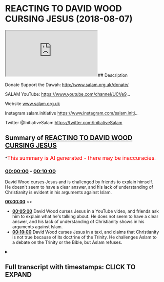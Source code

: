 # REACTING TO DAVID WOOD CURSING JESUS (2018-08-07)

<iframe loading='lazy' src='https://www.youtube.com/embed/fHHI2j71OXQ'></iframe>## Description

Donate Support the Dawah: http://www.salam.org.uk/donate/ 

SALAM YouTube: https://www.youtube.com/channel/UCVe9... 

Website www.salam.org.uk 

Instagram salam.initiative 
https://www.instagram.com/salam.initi... 

Twitter @InitiativeSalam 
https://twitter.com/InitiativeSalam

## Summary of [REACTING TO DAVID WOOD CURSING JESUS](https://www.youtube.com/watch?v=fHHI2j71OXQ)


*<span style="color:red; font-size:125%">This summary is AI generated - there may be inaccuracies</span>.

### [00:00:00](https://www.youtube.com/watch?v=fHHI2j71OXQ&t=0) - [00:10:00](https://www.youtube.com/watch?v=fHHI2j71OXQ&t=600)

David Wood curses Jesus and is challenged by friends to explain himself. He doesn't seem to have a clear answer, and his lack of understanding of Christianity is evident in his arguments against Islam.

**[00:00:00](https://www.youtube.com/watch?v=fHHI2j71OXQ&t=0)** <>
* **[00:05:00](https://www.youtube.com/watch?v=fHHI2j71OXQ&t=300)** David Wood curses Jesus in a YouTube video, and friends ask him to explain what he's talking about. He does not seem to have a clear answer, and his lack of understanding of Christianity shows in his arguments against Islam.
* **[00:10:00](https://www.youtube.com/watch?v=fHHI2j71OXQ&t=600)** David Wood curses Jesus in a taxi, and claims that Christianity is not true because of its doctrine of the Trinity. He challenges Aslam to a debate on the Trinity or the Bible, but Aslam refuses.

<details><summary><h2>Full transcript with timestamps: CLICK TO EXPAND</h2></summary>

[0:00:12](https://youtu.be/fHHI2j71OXQ?t=12) as-salaam alaikum warahmatullahi what i  
[0:00:15](https://youtu.be/fHHI2j71OXQ?t=15) care to and welcome to another episode  
[0:00:16](https://youtu.be/fHHI2j71OXQ?t=16) of the booth where we unpack very  
[0:00:19](https://youtu.be/fHHI2j71OXQ?t=19) important topics and we talk about  
[0:00:21](https://youtu.be/fHHI2j71OXQ?t=21) things which you need to know i'm here  
[0:00:23](https://youtu.be/fHHI2j71OXQ?t=23) joined by Aladar how you doing hola  
[0:00:27](https://youtu.be/fHHI2j71OXQ?t=27) and we're gonna be reacting to a  
[0:00:29](https://youtu.be/fHHI2j71OXQ?t=29) particular individual who has been  
[0:00:34](https://youtu.be/fHHI2j71OXQ?t=34) trying to attack Islam who all of his  
[0:00:37](https://youtu.be/fHHI2j71OXQ?t=37) life his stated objective in his power  
[0:00:39](https://youtu.be/fHHI2j71OXQ?t=39) his life was Bread on his table  
[0:00:41](https://youtu.be/fHHI2j71OXQ?t=41) it puts bread on his table I know we're  
[0:00:44](https://youtu.be/fHHI2j71OXQ?t=44) not talking about the far right in EDL  
[0:00:46](https://youtu.be/fHHI2j71OXQ?t=46) we're talking about another person  
[0:00:47](https://youtu.be/fHHI2j71OXQ?t=47) called David Wood okay right so let's  
[0:00:55](https://youtu.be/fHHI2j71OXQ?t=55) watch this we came across a video I just  
[0:00:57](https://youtu.be/fHHI2j71OXQ?t=57) came across it recently in fact is very  
[0:00:59](https://youtu.be/fHHI2j71OXQ?t=59) interesting because I saw him fumbling  
[0:01:00](https://youtu.be/fHHI2j71OXQ?t=60) all over the place and I want to see the  
[0:01:02](https://youtu.be/fHHI2j71OXQ?t=62) video we wanna react to Joel oh yeah of  
[0:01:04](https://youtu.be/fHHI2j71OXQ?t=64) course here we are and once we just just  
[0:01:06](https://youtu.be/fHHI2j71OXQ?t=66) make it very close well yeah as long as  
[0:01:09](https://youtu.be/fHHI2j71OXQ?t=69) well like the Christians are not the  
[0:01:10](https://youtu.be/fHHI2j71OXQ?t=70) same yes anybody religion yeah so this  
[0:01:14](https://youtu.be/fHHI2j71OXQ?t=74) guy is specifically force into the  
[0:01:16](https://youtu.be/fHHI2j71OXQ?t=76) category of those extremist Christians  
[0:01:18](https://youtu.be/fHHI2j71OXQ?t=78) who that's why I specifically wrote in  
[0:01:20](https://youtu.be/fHHI2j71OXQ?t=80) wood is because the issue is these kind  
[0:01:33](https://youtu.be/fHHI2j71OXQ?t=93) if you really can censor if someone's  
[0:01:34](https://youtu.be/fHHI2j71OXQ?t=94) you click on enemy you can choose ignore  
[0:01:36](https://youtu.be/fHHI2j71OXQ?t=96) him but the least of the least you can  
[0:01:37](https://youtu.be/fHHI2j71OXQ?t=97) do is call it a rotten wood you know  
[0:01:39](https://youtu.be/fHHI2j71OXQ?t=99) that's the least I think we know justice  
[0:01:41](https://youtu.be/fHHI2j71OXQ?t=101) yeah with the stuff that is done mocking  
[0:01:43](https://youtu.be/fHHI2j71OXQ?t=103) the religion all these kind of lies and  
[0:01:45](https://youtu.be/fHHI2j71OXQ?t=105) fabrications etc and also he is known to  
[0:01:48](https://youtu.be/fHHI2j71OXQ?t=108) some from Slovenia yeah and he's tried  
[0:01:51](https://youtu.be/fHHI2j71OXQ?t=111) to attempt if I'm not mistaken attempt  
[0:01:53](https://youtu.be/fHHI2j71OXQ?t=113) to kill his dad or his friend or  
[0:01:54](https://youtu.be/fHHI2j71OXQ?t=114) something I heard something so from what  
[0:01:56](https://youtu.be/fHHI2j71OXQ?t=116) I know and I'm not just saying this and  
[0:01:58](https://youtu.be/fHHI2j71OXQ?t=118) by the way I we're not saying that  
[0:01:59](https://youtu.be/fHHI2j71OXQ?t=119) there's anything wrong with yeah yes so  
[0:02:04](https://youtu.be/fHHI2j71OXQ?t=124) the thing is he suffers from that so the  
[0:02:05](https://youtu.be/fHHI2j71OXQ?t=125) issue is though when you suffer for  
[0:02:07](https://youtu.be/fHHI2j71OXQ?t=127) something like that and you have a  
[0:02:07](https://youtu.be/fHHI2j71OXQ?t=127) violent past and compress that cuz he  
[0:02:10](https://youtu.be/fHHI2j71OXQ?t=130) says okay Christian he changed his life  
[0:02:12](https://youtu.be/fHHI2j71OXQ?t=132) the thing is if  
[0:02:13](https://youtu.be/fHHI2j71OXQ?t=133) have a vile nature you're going to try  
[0:02:16](https://youtu.be/fHHI2j71OXQ?t=136) to distort it in different way so now is  
[0:02:18](https://youtu.be/fHHI2j71OXQ?t=138) done it shows Islam and folk I'm gonna  
[0:02:20](https://youtu.be/fHHI2j71OXQ?t=140) take all this anger out on Islam and  
[0:02:22](https://youtu.be/fHHI2j71OXQ?t=142) that's how I think what's going on here  
[0:02:23](https://youtu.be/fHHI2j71OXQ?t=143) pure hatred and whatever this what a  
[0:02:26](https://youtu.be/fHHI2j71OXQ?t=146) video that's actually quite profound if  
[0:02:28](https://youtu.be/fHHI2j71OXQ?t=148) you actually wore top right yeah yes  
[0:02:30](https://youtu.be/fHHI2j71OXQ?t=150) where do you okay Jesus peace be upon  
[0:02:37](https://youtu.be/fHHI2j71OXQ?t=157) him was crucified on a cross tree or  
[0:02:39](https://youtu.be/fHHI2j71OXQ?t=159) Paul in light of Deuteronomy chapter 21  
[0:02:42](https://youtu.be/fHHI2j71OXQ?t=162) verses 22 and 23 in Galatians chapter 3  
[0:02:45](https://youtu.be/fHHI2j71OXQ?t=165) verse 13 which states that whoever is  
[0:02:48](https://youtu.be/fHHI2j71OXQ?t=168) hung on a tree or pole or cross is  
[0:02:50](https://youtu.be/fHHI2j71OXQ?t=170) cursed thank you well I'd say you're  
[0:02:54](https://youtu.be/fHHI2j71OXQ?t=174) about that close to understanding the  
[0:02:56](https://youtu.be/fHHI2j71OXQ?t=176) gospel right because we know we know  
[0:03:00](https://youtu.be/fHHI2j71OXQ?t=180) Jesus is is righteous according to both  
[0:03:03](https://youtu.be/fHHI2j71OXQ?t=183) the Bible and the Quran Muhammad in the  
[0:03:07](https://youtu.be/fHHI2j71OXQ?t=187) hadith said that Satan touches everyone  
[0:03:10](https://youtu.be/fHHI2j71OXQ?t=190) who comes into the world that he  
[0:03:11](https://youtu.be/fHHI2j71OXQ?t=191) couldn't touch Jesus or his mother  
[0:03:12](https://youtu.be/fHHI2j71OXQ?t=192) everyone else Muhammad everyone Satan  
[0:03:15](https://youtu.be/fHHI2j71OXQ?t=195) could touch him but not Jesus and so  
[0:03:17](https://youtu.be/fHHI2j71OXQ?t=197) you're right how do how do we reconcile  
[0:03:20](https://youtu.be/fHHI2j71OXQ?t=200) our belief that Jesus was righteous with  
[0:03:23](https://youtu.be/fHHI2j71OXQ?t=203) the Old Testament claim that anyone  
[0:03:25](https://youtu.be/fHHI2j71OXQ?t=205) who's hung on a tree is cursed and it  
[0:03:29](https://youtu.be/fHHI2j71OXQ?t=209) seems that we would have to say that  
[0:03:31](https://youtu.be/fHHI2j71OXQ?t=211) Jesus was cursed in spite of being  
[0:03:34](https://youtu.be/fHHI2j71OXQ?t=214) righteous and that's exactly what that  
[0:03:37](https://youtu.be/fHHI2j71OXQ?t=217) what the gospel says right the one who  
[0:03:39](https://youtu.be/fHHI2j71OXQ?t=219) is without sin and became for us so yeah  
[0:03:45](https://youtu.be/fHHI2j71OXQ?t=225) if you if you if we if we left those  
[0:03:47](https://youtu.be/fHHI2j71OXQ?t=227) things out and you would wonder oh it  
[0:03:49](https://youtu.be/fHHI2j71OXQ?t=229) was Jesus cursed well Jesus was  
[0:03:51](https://youtu.be/fHHI2j71OXQ?t=231) righteous and yet he was cursed and  
[0:03:53](https://youtu.be/fHHI2j71OXQ?t=233) noticed he was hung on a tree  
[0:03:55](https://youtu.be/fHHI2j71OXQ?t=235) according to shibir as well so he's  
[0:03:58](https://youtu.be/fHHI2j71OXQ?t=238) under a curse according to both views on  
[0:04:02](https://youtu.be/fHHI2j71OXQ?t=242) the stage tonight  
[0:04:03](https://youtu.be/fHHI2j71OXQ?t=243) and so and so if Jesus was under a curse  
[0:04:08](https://youtu.be/fHHI2j71OXQ?t=248) well what do we do there in in  
[0:04:11](https://youtu.be/fHHI2j71OXQ?t=251) Christianity he's under a curse for a  
[0:04:13](https://youtu.be/fHHI2j71OXQ?t=253) reason right he's under a curse for a  
[0:04:14](https://youtu.be/fHHI2j71OXQ?t=254) reason because he's becoming a curse for  
[0:04:17](https://youtu.be/fHHI2j71OXQ?t=257) us right so that we can be forgiven as  
[0:04:20](https://youtu.be/fHHI2j71OXQ?t=260) far as other interpretations I guess  
[0:04:23](https://youtu.be/fHHI2j71OXQ?t=263) he's a he's under a curse because he was  
[0:04:25](https://youtu.be/fHHI2j71OXQ?t=265) hung on a tree but  
[0:04:27](https://youtu.be/fHHI2j71OXQ?t=267) I join watch all the way through this is  
[0:04:29](https://youtu.be/fHHI2j71OXQ?t=269) actually mad stuffy I'm nervous keep  
[0:04:31](https://youtu.be/fHHI2j71OXQ?t=271) watching I think this is really  
[0:04:32](https://youtu.be/fHHI2j71OXQ?t=272) important I don't know she beers about  
[0:04:34](https://youtu.be/fHHI2j71OXQ?t=274) to answer so he can explain what what he  
[0:04:36](https://youtu.be/fHHI2j71OXQ?t=276) would think about Jesus being hung on  
[0:04:40](https://youtu.be/fHHI2j71OXQ?t=280) the tree I agree that Jesus was  
[0:04:43](https://youtu.be/fHHI2j71OXQ?t=283) righteous bro he sounded this is how he  
[0:04:47](https://youtu.be/fHHI2j71OXQ?t=287) sounded to me yeah it sounded like going  
[0:04:49](https://youtu.be/fHHI2j71OXQ?t=289) to a drunk guy and just asking him about  
[0:04:52](https://youtu.be/fHHI2j71OXQ?t=292) this he sounds like he's either imagine  
[0:04:54](https://youtu.be/fHHI2j71OXQ?t=294) you got a jungle meetup explained to me  
[0:04:56](https://youtu.be/fHHI2j71OXQ?t=296) for example how does the universe of  
[0:05:00](https://youtu.be/fHHI2j71OXQ?t=300) friends on some question and he starts  
[0:05:01](https://youtu.be/fHHI2j71OXQ?t=301) saying oh you know apples and bananas  
[0:05:03](https://youtu.be/fHHI2j71OXQ?t=303) and I went home in the microwave  
[0:05:04](https://youtu.be/fHHI2j71OXQ?t=304) exploded anything what they talking and  
[0:05:06](https://youtu.be/fHHI2j71OXQ?t=306) then and I was walking I fell down and  
[0:05:08](https://youtu.be/fHHI2j71OXQ?t=308) there was a blue dog what the hell are  
[0:05:10](https://youtu.be/fHHI2j71OXQ?t=310) you talking about  
[0:05:11](https://youtu.be/fHHI2j71OXQ?t=311) he seems that he's all over the place  
[0:05:12](https://youtu.be/fHHI2j71OXQ?t=312) simply does not have an answer and how  
[0:05:14](https://youtu.be/fHHI2j71OXQ?t=314) many times he was a man doesn't have an  
[0:05:16](https://youtu.be/fHHI2j71OXQ?t=316) answer for the question completely  
[0:05:21](https://youtu.be/fHHI2j71OXQ?t=321) written this guy is an intelligent guy  
[0:05:22](https://youtu.be/fHHI2j71OXQ?t=322) why not yeah he's not he's an  
[0:05:24](https://youtu.be/fHHI2j71OXQ?t=324) intelligent guy is not do you know you  
[0:05:28](https://youtu.be/fHHI2j71OXQ?t=328) can reason yeah you can really concern  
[0:05:30](https://youtu.be/fHHI2j71OXQ?t=330) Teresa it's not  
[0:05:31](https://youtu.be/fHHI2j71OXQ?t=331) oh he's not ignoramus in that yeah you  
[0:05:34](https://youtu.be/fHHI2j71OXQ?t=334) know I think the PhD as well I've done  
[0:05:36](https://youtu.be/fHHI2j71OXQ?t=336) research so he's either it's a living  
[0:05:38](https://youtu.be/fHHI2j71OXQ?t=338) guy okay so he's gone to that level of  
[0:05:40](https://youtu.be/fHHI2j71OXQ?t=340) academia so obviously you can reason  
[0:05:41](https://youtu.be/fHHI2j71OXQ?t=341) yeah if that's the case I mean this is  
[0:05:45](https://youtu.be/fHHI2j71OXQ?t=345) not a matter of his intelligence Joe  
[0:05:47](https://youtu.be/fHHI2j71OXQ?t=347) this is a Meryl  
[0:05:47](https://youtu.be/fHHI2j71OXQ?t=347) trying to square a circle yes I'm a  
[0:05:50](https://youtu.be/fHHI2j71OXQ?t=350) square a circle look it's gonna happen  
[0:05:51](https://youtu.be/fHHI2j71OXQ?t=351) you can't have your cake and eat it yeah  
[0:05:54](https://youtu.be/fHHI2j71OXQ?t=354) so here at the same time you've got  
[0:05:56](https://youtu.be/fHHI2j71OXQ?t=356) Jesus Christ yeah who on one part of the  
[0:06:00](https://youtu.be/fHHI2j71OXQ?t=360) Gospels that says that like a Galatians  
[0:06:02](https://youtu.be/fHHI2j71OXQ?t=362) extend you draw me that someone who's on  
[0:06:04](https://youtu.be/fHHI2j71OXQ?t=364) a cross is cursed Jesus Christ is meant  
[0:06:06](https://youtu.be/fHHI2j71OXQ?t=366) to have been a not cross therefore Jesus  
[0:06:08](https://youtu.be/fHHI2j71OXQ?t=368) Christ is cursed but also Jesus Christ  
[0:06:10](https://youtu.be/fHHI2j71OXQ?t=370) is known as God so God is cursed  
[0:06:15](https://youtu.be/fHHI2j71OXQ?t=375) you see the problem with this in DC one  
[0:06:17](https://youtu.be/fHHI2j71OXQ?t=377) thing we see about wrong would here yes  
[0:06:19](https://youtu.be/fHHI2j71OXQ?t=379) is that he always a Texas nun yes so now  
[0:06:22](https://youtu.be/fHHI2j71OXQ?t=382) one thing that does it feels to me that  
[0:06:23](https://youtu.be/fHHI2j71OXQ?t=383) and on his channel you I've hardly seen  
[0:06:26](https://youtu.be/fHHI2j71OXQ?t=386) him and not that I watch it but talking  
[0:06:29](https://youtu.be/fHHI2j71OXQ?t=389) about Christianity like he doesn't it's  
[0:06:31](https://youtu.be/fHHI2j71OXQ?t=391) always main focus is attacking Islam  
[0:06:33](https://youtu.be/fHHI2j71OXQ?t=393) yeah but one thing he fails to realize  
[0:06:35](https://youtu.be/fHHI2j71OXQ?t=395) and I'm talking about Christians like  
[0:06:36](https://youtu.be/fHHI2j71OXQ?t=396) him because Christians are good people  
[0:06:38](https://youtu.be/fHHI2j71OXQ?t=398) so that's why when I'm talking this  
[0:06:39](https://youtu.be/fHHI2j71OXQ?t=399) business when I say rotten wood I'm  
[0:06:40](https://youtu.be/fHHI2j71OXQ?t=400) talking about him  
[0:06:41](https://youtu.be/fHHI2j71OXQ?t=401) specifically as you know I believe he's  
[0:06:43](https://youtu.be/fHHI2j71OXQ?t=403) an evil Christian yeah yeah sadly he  
[0:06:46](https://youtu.be/fHHI2j71OXQ?t=406) fails to realize that this doctrine  
[0:06:50](https://youtu.be/fHHI2j71OXQ?t=410) Christianity with Islam it's all about  
[0:06:53](https://youtu.be/fHHI2j71OXQ?t=413) subjective okay the Prophet did this  
[0:06:55](https://youtu.be/fHHI2j71OXQ?t=415) maybe okay but this is all subjective  
[0:06:58](https://youtu.be/fHHI2j71OXQ?t=418) because right now our main objective of  
[0:07:00](https://youtu.be/fHHI2j71OXQ?t=420) sanam is to be constructed suppose ideas  
[0:07:03](https://youtu.be/fHHI2j71OXQ?t=423) why do we do that because everybody that  
[0:07:05](https://youtu.be/fHHI2j71OXQ?t=425) comes and these people who are using  
[0:07:06](https://youtu.be/fHHI2j71OXQ?t=426) these arguments they use it on the basis  
[0:07:08](https://youtu.be/fHHI2j71OXQ?t=428) of cloud judgment or some mess no no  
[0:07:10](https://youtu.be/fHHI2j71OXQ?t=430) you're onto something because what  
[0:07:11](https://youtu.be/fHHI2j71OXQ?t=431) you're saying is this is you're saying  
[0:07:13](https://youtu.be/fHHI2j71OXQ?t=433) that Christianity or what we mean by  
[0:07:15](https://youtu.be/fHHI2j71OXQ?t=435) Christianity is to be complete specific  
[0:07:16](https://youtu.be/fHHI2j71OXQ?t=436) is important I see in Christianity all  
[0:07:18](https://youtu.be/fHHI2j71OXQ?t=438) the Nicene Creed the Trinitarian  
[0:07:20](https://youtu.be/fHHI2j71OXQ?t=440) Christianity the ones which you know are  
[0:07:22](https://youtu.be/fHHI2j71OXQ?t=442) formulated in the seven ecumenical  
[0:07:23](https://youtu.be/fHHI2j71OXQ?t=443) councils this Christian getting it's  
[0:07:26](https://youtu.be/fHHI2j71OXQ?t=446) particularly contradictory as it comes  
[0:07:28](https://youtu.be/fHHI2j71OXQ?t=448) as it relates to theology yes sir the  
[0:07:31](https://youtu.be/fHHI2j71OXQ?t=451) fact that the father is God the Son is  
[0:07:33](https://youtu.be/fHHI2j71OXQ?t=453) God the Holy Spirit is God yet they're  
[0:07:35](https://youtu.be/fHHI2j71OXQ?t=455) all one God  
[0:07:36](https://youtu.be/fHHI2j71OXQ?t=456) yeah the old independent body of the  
[0:07:37](https://youtu.be/fHHI2j71OXQ?t=457) same time is in contradiction isn't as a  
[0:07:40](https://youtu.be/fHHI2j71OXQ?t=460) problem from the root so that's a root  
[0:07:43](https://youtu.be/fHHI2j71OXQ?t=463) problem and those final issue and the  
[0:07:45](https://youtu.be/fHHI2j71OXQ?t=465) only way Christians because they're  
[0:07:46](https://youtu.be/fHHI2j71OXQ?t=466) losing the audience let's be completely  
[0:07:47](https://youtu.be/fHHI2j71OXQ?t=467) fine yes all studies have shown yeah  
[0:07:49](https://youtu.be/fHHI2j71OXQ?t=469) most studies have shown and even like  
[0:07:51](https://youtu.be/fHHI2j71OXQ?t=471) peer research look at the senses in this  
[0:07:53](https://youtu.be/fHHI2j71OXQ?t=473) country the you techniques in 2001  
[0:07:55](https://youtu.be/fHHI2j71OXQ?t=475) yeah okay there's 75 percent Christians  
[0:07:57](https://youtu.be/fHHI2j71OXQ?t=477) in 2011 yeah 54 percent on 50 something  
[0:07:59](https://youtu.be/fHHI2j71OXQ?t=479) percent so it was a 20% decrease in the  
[0:08:02](https://youtu.be/fHHI2j71OXQ?t=482) apostasy and Christianity is Bram pant  
[0:08:05](https://youtu.be/fHHI2j71OXQ?t=485) yes  
[0:08:05](https://youtu.be/fHHI2j71OXQ?t=485) so the strategy has to be as follows I  
[0:08:08](https://youtu.be/fHHI2j71OXQ?t=488) mean they know that if they try and  
[0:08:09](https://youtu.be/fHHI2j71OXQ?t=489) promote  
[0:08:10](https://youtu.be/fHHI2j71OXQ?t=490) trinitarianism yeah that has been the  
[0:08:12](https://youtu.be/fHHI2j71OXQ?t=492) worst strategy in terms of proselytizing  
[0:08:14](https://youtu.be/fHHI2j71OXQ?t=494) and sighs is completely the worst right  
[0:08:17](https://youtu.be/fHHI2j71OXQ?t=497) so hey they've had to do another  
[0:08:19](https://youtu.be/fHHI2j71OXQ?t=499) strategy which is let's attack another  
[0:08:20](https://youtu.be/fHHI2j71OXQ?t=500) religion which is the main competitor in  
[0:08:22](https://youtu.be/fHHI2j71OXQ?t=502) this case let's attack Islam because we  
[0:08:24](https://youtu.be/fHHI2j71OXQ?t=504) can't promote our own religion let's try  
[0:08:27](https://youtu.be/fHHI2j71OXQ?t=507) and attack the main competitor therefore  
[0:08:29](https://youtu.be/fHHI2j71OXQ?t=509) and yeah we'll get the customers through  
[0:08:31](https://youtu.be/fHHI2j71OXQ?t=511) that way exactly this is what exactly  
[0:08:32](https://youtu.be/fHHI2j71OXQ?t=512) Shaitaan fell into because the matter is  
[0:08:34](https://youtu.be/fHHI2j71OXQ?t=514) that hmm he was doing to help and he  
[0:08:36](https://youtu.be/fHHI2j71OXQ?t=516) said look I'm going down yes I'm gonna  
[0:08:38](https://youtu.be/fHHI2j71OXQ?t=518) take as much people down with me and  
[0:08:39](https://youtu.be/fHHI2j71OXQ?t=519) this is exactly what's happening because  
[0:08:40](https://youtu.be/fHHI2j71OXQ?t=520) they're thinking okay control do we have  
[0:08:42](https://youtu.be/fHHI2j71OXQ?t=522) a root problem yet yeah this is a  
[0:08:45](https://youtu.be/fHHI2j71OXQ?t=525) problem right so they think okay this is  
[0:08:48](https://youtu.be/fHHI2j71OXQ?t=528) a big problem we kind of become and this  
[0:08:49](https://youtu.be/fHHI2j71OXQ?t=529) F&E we're just sorry for him Sophia no  
[0:08:51](https://youtu.be/fHHI2j71OXQ?t=531) it's not you can tell Elijah saw what  
[0:08:54](https://youtu.be/fHHI2j71OXQ?t=534) you were saying is the root  
[0:08:55](https://youtu.be/fHHI2j71OXQ?t=535) because if you consider it like  
[0:08:56](https://youtu.be/fHHI2j71OXQ?t=536) analogous to a tree right you have the  
[0:08:58](https://youtu.be/fHHI2j71OXQ?t=538) roots of a tree in the branch of Leeds  
[0:08:59](https://youtu.be/fHHI2j71OXQ?t=539) all he's doing is you'll never I don't  
[0:09:01](https://youtu.be/fHHI2j71OXQ?t=541) know you'll never see him really  
[0:09:03](https://youtu.be/fHHI2j71OXQ?t=543) spending time yes I've not seen once  
[0:09:06](https://youtu.be/fHHI2j71OXQ?t=546) again but you'll never see him yeah  
[0:09:08](https://youtu.be/fHHI2j71OXQ?t=548) spending time trying to dismiss the idea  
[0:09:11](https://youtu.be/fHHI2j71OXQ?t=551) of one tell hate the main the  
[0:09:13](https://youtu.be/fHHI2j71OXQ?t=553) centerpiece of the cells of your mother  
[0:09:15](https://youtu.be/fHHI2j71OXQ?t=555) because why was it makes more sense than  
[0:09:18](https://youtu.be/fHHI2j71OXQ?t=558) his alternately of course that's the  
[0:09:20](https://youtu.be/fHHI2j71OXQ?t=560) reason why when it comes to Islam he's  
[0:09:22](https://youtu.be/fHHI2j71OXQ?t=562) looking at the movies and thinking it's  
[0:09:23](https://youtu.be/fHHI2j71OXQ?t=563) solid there's no point me banging my  
[0:09:25](https://youtu.be/fHHI2j71OXQ?t=565) head on it if it's not gonna move yeah  
[0:09:26](https://youtu.be/fHHI2j71OXQ?t=566) I'll bow to beliefs yeah yeah even  
[0:09:28](https://youtu.be/fHHI2j71OXQ?t=568) though I said before because I said it's  
[0:09:31](https://youtu.be/fHHI2j71OXQ?t=571) a cultural issue yes it's a quotation  
[0:09:33](https://youtu.be/fHHI2j71OXQ?t=573) and I'm so in understanding of  
[0:09:35](https://youtu.be/fHHI2j71OXQ?t=575) subjective understanding of certain  
[0:09:37](https://youtu.be/fHHI2j71OXQ?t=577) things so when they look every thinking  
[0:09:38](https://youtu.be/fHHI2j71OXQ?t=578) oh that's wrong it's wrong to your  
[0:09:40](https://youtu.be/fHHI2j71OXQ?t=580) subjective reasoning that's being cloudy  
[0:09:42](https://youtu.be/fHHI2j71OXQ?t=582) today with liberalism and feminism and  
[0:09:43](https://youtu.be/fHHI2j71OXQ?t=583) communism and all these kind of isn't  
[0:09:45](https://youtu.be/fHHI2j71OXQ?t=585) absolute so that's the reason why when  
[0:09:47](https://youtu.be/fHHI2j71OXQ?t=587) you look at for example the perfect  
[0:09:48](https://youtu.be/fHHI2j71OXQ?t=588) peace of mind marine I say oh excuse me  
[0:09:51](https://youtu.be/fHHI2j71OXQ?t=591) this is a new phenomena this did not  
[0:09:54](https://youtu.be/fHHI2j71OXQ?t=594) happen or interested in you these  
[0:09:55](https://youtu.be/fHHI2j71OXQ?t=595) arguments before this is something new  
[0:09:57](https://youtu.be/fHHI2j71OXQ?t=597) what does that show you it shows you  
[0:09:58](https://youtu.be/fHHI2j71OXQ?t=598) mister common problem that's why he goes  
[0:10:01](https://youtu.be/fHHI2j71OXQ?t=601) in a taxi what does he do he goes  
[0:10:02](https://youtu.be/fHHI2j71OXQ?t=602) missing on the theology he wouldn't  
[0:10:04](https://youtu.be/fHHI2j71OXQ?t=604) because our theology is um not to sound  
[0:10:06](https://youtu.be/fHHI2j71OXQ?t=606) arrogant this is the truth you can't  
[0:10:08](https://youtu.be/fHHI2j71OXQ?t=608) that's the reason why people accept this  
[0:10:10](https://youtu.be/fHHI2j71OXQ?t=610) thumb and that's why he goes and tries  
[0:10:12](https://youtu.be/fHHI2j71OXQ?t=612) to mock the Prophet do and doing that  
[0:10:14](https://youtu.be/fHHI2j71OXQ?t=614) absolutely  
[0:10:15](https://youtu.be/fHHI2j71OXQ?t=615) the main reason people leave  
[0:10:16](https://youtu.be/fHHI2j71OXQ?t=616) Christianity and join Islam which is  
[0:10:18](https://youtu.be/fHHI2j71OXQ?t=618) which and which happens by the reason is  
[0:10:20](https://youtu.be/fHHI2j71OXQ?t=620) because of this idea  
[0:10:21](https://youtu.be/fHHI2j71OXQ?t=621) I mean of not understanding the Trinity  
[0:10:24](https://youtu.be/fHHI2j71OXQ?t=624) understanding is a contradiction in  
[0:10:25](https://youtu.be/fHHI2j71OXQ?t=625) terms  
[0:10:25](https://youtu.be/fHHI2j71OXQ?t=625) it breaks the local tradition and then  
[0:10:27](https://youtu.be/fHHI2j71OXQ?t=627) realizing that the tawheed  
[0:10:29](https://youtu.be/fHHI2j71OXQ?t=629) top here which the idea of one God here  
[0:10:31](https://youtu.be/fHHI2j71OXQ?t=631) all these things is actually much more  
[0:10:33](https://youtu.be/fHHI2j71OXQ?t=633) secure and clear and there's no  
[0:10:35](https://youtu.be/fHHI2j71OXQ?t=635) contradiction so guys now it's time to  
[0:10:39](https://youtu.be/fHHI2j71OXQ?t=639) get serious because this man here has  
[0:10:40](https://youtu.be/fHHI2j71OXQ?t=640) dedicated his life to attack me Aslam  
[0:10:42](https://youtu.be/fHHI2j71OXQ?t=642) and in a sense we've dedicated our life  
[0:10:45](https://youtu.be/fHHI2j71OXQ?t=645) for the opposite reason and so I only  
[0:10:47](https://youtu.be/fHHI2j71OXQ?t=647) makes sense that we cross cross paths  
[0:10:49](https://youtu.be/fHHI2j71OXQ?t=649) I've already debated J Smith in the park  
[0:10:51](https://youtu.be/fHHI2j71OXQ?t=651) every debate is you know his friend and  
[0:10:54](https://youtu.be/fHHI2j71OXQ?t=654) his colleague Ian and I came with no  
[0:10:57](https://youtu.be/fHHI2j71OXQ?t=657) preparation I came with a pink vest yeah  
[0:10:59](https://youtu.be/fHHI2j71OXQ?t=659) terrible the point I'm making to you is  
[0:11:03](https://youtu.be/fHHI2j71OXQ?t=663) now I think the challenge has to be put  
[0:11:05](https://youtu.be/fHHI2j71OXQ?t=665) on the table since you've dedicated your  
[0:11:08](https://youtu.be/fHHI2j71OXQ?t=668) life for this  
[0:11:09](https://youtu.be/fHHI2j71OXQ?t=669) let's debate either you come to me or I  
[0:11:12](https://youtu.be/fHHI2j71OXQ?t=672) will come to you we should set a date to  
[0:11:16](https://youtu.be/fHHI2j71OXQ?t=676) debate because frankly it has to be done  
[0:11:19](https://youtu.be/fHHI2j71OXQ?t=679) now you could decide that okay this is  
[0:11:22](https://youtu.be/fHHI2j71OXQ?t=682) something I don't want to do well then  
[0:11:25](https://youtu.be/fHHI2j71OXQ?t=685) you'll be accused of the very thing you  
[0:11:26](https://youtu.be/fHHI2j71OXQ?t=686) accused others like zakir naik of doing  
[0:11:28](https://youtu.be/fHHI2j71OXQ?t=688) which is running away Rob rotten hood so  
[0:11:32](https://youtu.be/fHHI2j71OXQ?t=692) you're gonna have to take this challenge  
[0:11:34](https://youtu.be/fHHI2j71OXQ?t=694) and you can't escape the fact that we do  
[0:11:36](https://youtu.be/fHHI2j71OXQ?t=696) have a social media following  
[0:11:38](https://youtu.be/fHHI2j71OXQ?t=698) we do have Muslims watching and tuning  
[0:11:41](https://youtu.be/fHHI2j71OXQ?t=701) in to what we have to say there is no  
[0:11:43](https://youtu.be/fHHI2j71OXQ?t=703) reason for you to decline this challenge  
[0:11:46](https://youtu.be/fHHI2j71OXQ?t=706) and there's every reason for you to  
[0:11:48](https://youtu.be/fHHI2j71OXQ?t=708) accept it so here this is a formal  
[0:11:52](https://youtu.be/fHHI2j71OXQ?t=712) invitation to the way get your gloves  
[0:11:56](https://youtu.be/fHHI2j71OXQ?t=716) get your mouth guard yeah I'm not  
[0:11:59](https://youtu.be/fHHI2j71OXQ?t=719) talking about physical ones in  
[0:12:02](https://youtu.be/fHHI2j71OXQ?t=722) proverbially get your intellectual  
[0:12:05](https://youtu.be/fHHI2j71OXQ?t=725) gloves and get your intellectual mouth  
[0:12:06](https://youtu.be/fHHI2j71OXQ?t=726) guard because let us really discuss one  
[0:12:10](https://youtu.be/fHHI2j71OXQ?t=730) of the foundational issues because this  
[0:12:13](https://youtu.be/fHHI2j71OXQ?t=733) is what we're accusing you're running  
[0:12:14](https://youtu.be/fHHI2j71OXQ?t=734) away from let's not talk about  
[0:12:16](https://youtu.be/fHHI2j71OXQ?t=736) peripheral tertiary matters yeah if you  
[0:12:19](https://youtu.be/fHHI2j71OXQ?t=739) really are not fearful and you are  
[0:12:21](https://youtu.be/fHHI2j71OXQ?t=741) completely honest to yourself and others  
[0:12:23](https://youtu.be/fHHI2j71OXQ?t=743) you believe Christianity is the truth  
[0:12:25](https://youtu.be/fHHI2j71OXQ?t=745) and you believe that the idea of that  
[0:12:27](https://youtu.be/fHHI2j71OXQ?t=747) three and one and one and three is a  
[0:12:29](https://youtu.be/fHHI2j71OXQ?t=749) true concept and you're willing to put  
[0:12:30](https://youtu.be/fHHI2j71OXQ?t=750) your life on the line for that let's  
[0:12:33](https://youtu.be/fHHI2j71OXQ?t=753) debate the Trinity or alternatively you  
[0:12:38](https://youtu.be/fHHI2j71OXQ?t=758) can debate the Bible and its  
[0:12:40](https://youtu.be/fHHI2j71OXQ?t=760) preservation comparative to the chronic  
[0:12:42](https://youtu.be/fHHI2j71OXQ?t=762) preservation whatever the debate we're  
[0:12:45](https://youtu.be/fHHI2j71OXQ?t=765) ready for you David look or absolutely  
[0:12:47](https://youtu.be/fHHI2j71OXQ?t=767) be ready because we're absolutely sure  
[0:12:49](https://youtu.be/fHHI2j71OXQ?t=769) that when truth is held against  
[0:12:53](https://youtu.be/fHHI2j71OXQ?t=773) falsehood how false with perishes  
[0:12:56](https://youtu.be/fHHI2j71OXQ?t=776) because falsehood is by its nature bound  
[0:12:58](https://youtu.be/fHHI2j71OXQ?t=778) to perish Ali yeah anything you want to  
[0:13:01](https://youtu.be/fHHI2j71OXQ?t=781) know this is amazing also just to keep  
[0:13:03](https://youtu.be/fHHI2j71OXQ?t=783) in mind that also I'm sorry sure these  
[0:13:06](https://youtu.be/fHHI2j71OXQ?t=786) misconceptions  
[0:13:06](https://youtu.be/fHHI2j71OXQ?t=786) yes regular basis so if you can keep an  
[0:13:08](https://youtu.be/fHHI2j71OXQ?t=788) eye on that it's called it's going to be  
[0:13:10](https://youtu.be/fHHI2j71OXQ?t=790) called the white piles okay it's going  
[0:13:11](https://youtu.be/fHHI2j71OXQ?t=791) to be actually the ywh why so that will  
[0:13:14](https://youtu.be/fHHI2j71OXQ?t=794) deal with all the things all the things  
[0:13:15](https://youtu.be/fHHI2j71OXQ?t=795) that is kind of person his friend  
[0:13:19](https://youtu.be/fHHI2j71OXQ?t=799) are going up online user misconceptions  
[0:13:21](https://youtu.be/fHHI2j71OXQ?t=801) of the problems so we'll deal with the  
[0:13:22](https://youtu.be/fHHI2j71OXQ?t=802) tertiary from our sources Alice or Tom  
[0:13:25](https://youtu.be/fHHI2j71OXQ?t=805) Dick Harry or rotten wood so you're  
[0:13:28](https://youtu.be/fHHI2j71OXQ?t=808) saying that with those two issues with  
[0:13:30](https://youtu.be/fHHI2j71OXQ?t=810) those peripheral issues yes we'll deal  
[0:13:32](https://youtu.be/fHHI2j71OXQ?t=812) with those as well  
[0:13:32](https://youtu.be/fHHI2j71OXQ?t=812) one by one one by one by one but what  
[0:13:35](https://youtu.be/fHHI2j71OXQ?t=815) you're saying is what I'm saying is  
[0:13:38](https://youtu.be/fHHI2j71OXQ?t=818) let's debate on fundamental issues if he  
[0:13:43](https://youtu.be/fHHI2j71OXQ?t=823) says no then no you know for sure that  
[0:13:46](https://youtu.be/fHHI2j71OXQ?t=826) this man is I don't know yes after what  
[0:13:49](https://youtu.be/fHHI2j71OXQ?t=829) I've seen there yeah it's been  
[0:13:50](https://youtu.be/fHHI2j71OXQ?t=830) humiliated on that note make sure you  
[0:13:56](https://youtu.be/fHHI2j71OXQ?t=836) guys obviously tune in for the next  
[0:13:57](https://youtu.be/fHHI2j71OXQ?t=837) episode of the booth we're going to be  
[0:13:59](https://youtu.be/fHHI2j71OXQ?t=839) taking these guys out one by one as we  
[0:14:02](https://youtu.be/fHHI2j71OXQ?t=842) are alhamdulillah put the flag there  
[0:14:04](https://youtu.be/fHHI2j71OXQ?t=844) let's take over come by joking but celeb  
[0:14:07](https://youtu.be/fHHI2j71OXQ?t=847) Ollie can want to layer again  
[0:14:20](https://youtu.be/fHHI2j71OXQ?t=860) [Music]  
</details>